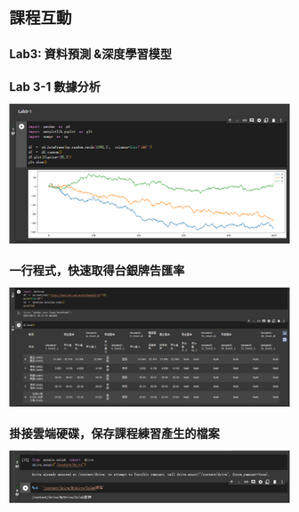 # 課程互動

## Lab3: 資料預測 &深度學習模型

## Lab 3-1 數據分析
![33](https://github.com/Allson-TA/-H1340010-/blob/main/Photo/Quiz31.png)

## 一行程式，快速取得台銀牌告匯率
![311](https://github.com/Allson-TA/-H1340010-/blob/main/Photo/Quiz311.png)

## 掛接雲端硬碟，保存課程練習產生的檔案
![3111](https://github.com/Allson-TA/-H1340010-/blob/main/Photo/Quiz3111.png)


